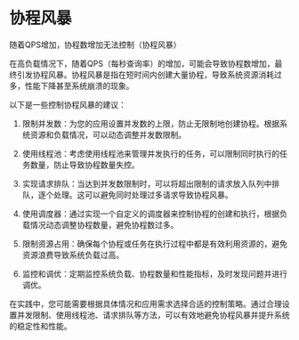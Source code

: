 # 协程风暴

随着QPS增加，协程数增加无法控制（协程风暴）

在高负载情况下，随着QPS（每秒查询率）的增加，可能会导致协程数增加，最终引发协程风暴。协程风暴是指在短时间内创建大量协程，导致系统资源消耗过多，性能下降甚至系统崩溃的现象。

以下是一些控制协程风暴的建议：

1. 限制并发数：为您的应用设置并发数的上限，防止无限制地创建协程。根据系统资源和负载情况，可以动态调整并发数限制。

2. 使用线程池：考虑使用线程池来管理并发执行的任务，可以限制同时执行的任务数量，防止导致协程数量失控。

3. 实现请求排队：当达到并发数限制时，可以将超出限制的请求放入队列中排队，逐个处理。这可以避免同时处理过多请求导致协程风暴。

4. 使用调度器：通过实现一个自定义的调度器来控制协程的创建和执行，根据负载情况动态调整协程数量，避免协程数过多。

5. 限制资源占用：确保每个协程或任务在执行过程中都是有效利用资源的，避免资源浪费导致系统负载过高。

6. 监控和调优：定期监控系统负载、协程数量和性能指标，及时发现问题并进行调优。

在实践中，您可能需要根据具体情况和应用需求选择合适的控制策略。通过合理设置并发限制、使用线程池、请求排队等方法，可以有效地避免协程风暴并提升系统的稳定性和性能。
